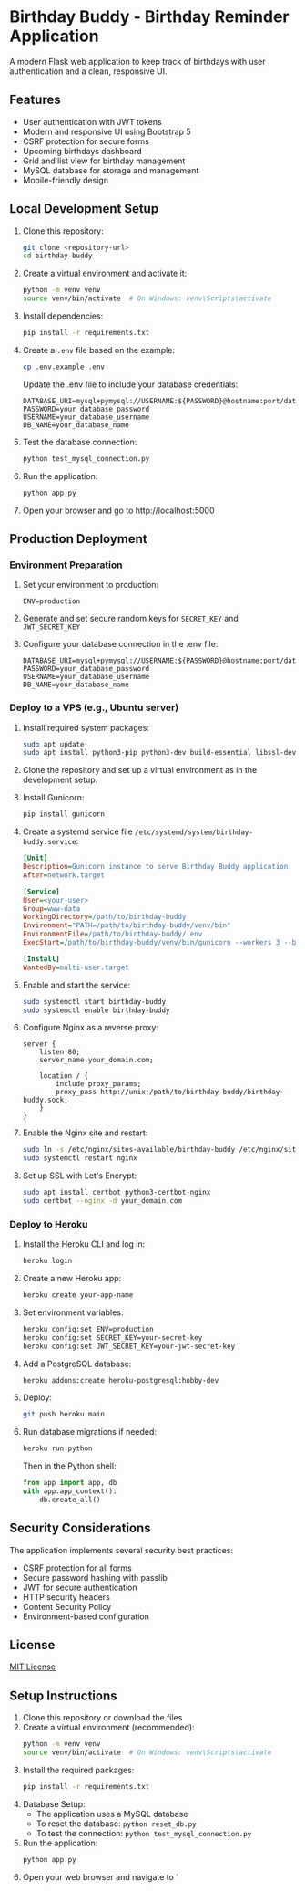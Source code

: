 # Birthday Buddy - Birthday Reminder Application

A modern Flask web application to keep track of birthdays with user authentication and a clean, responsive UI.

## Features

- User authentication with JWT tokens
- Modern and responsive UI using Bootstrap 5
- CSRF protection for secure forms
- Upcoming birthdays dashboard
- Grid and list view for birthday management
- MySQL database for storage and management
- Mobile-friendly design

## Local Development Setup

1. Clone this repository:
   ```bash
   git clone <repository-url>
   cd birthday-buddy
   ```

2. Create a virtual environment and activate it:
   ```bash
   python -m venv venv
   source venv/bin/activate  # On Windows: venv\Scripts\activate
   ```

3. Install dependencies:
   ```bash
   pip install -r requirements.txt
   ```

4. Create a `.env` file based on the example:
   ```bash
   cp .env.example .env
   ```
   
   Update the .env file to include your database credentials:
   ```
   DATABASE_URI=mysql+pymysql://USERNAME:${PASSWORD}@hostname:port/database
   PASSWORD=your_database_password
   USERNAME=your_database_username
   DB_NAME=your_database_name
   ```
   
6. Test the database connection:
   ```bash
   python test_mysql_connection.py
   ```

7. Run the application:
   ```bash
   python app.py
   ```

8. Open your browser and go to http://localhost:5000

## Production Deployment

### Environment Preparation

1. Set your environment to production:
   ```
   ENV=production
   ```

2. Generate and set secure random keys for `SECRET_KEY` and `JWT_SECRET_KEY`

3. Configure your database connection in the .env file:
   ```
   DATABASE_URI=mysql+pymysql://USERNAME:${PASSWORD}@hostname:port/database
   PASSWORD=your_database_password
   USERNAME=your_database_username
   DB_NAME=your_database_name
   ```

### Deploy to a VPS (e.g., Ubuntu server)

1. Install required system packages:
   ```bash
   sudo apt update
   sudo apt install python3-pip python3-dev build-essential libssl-dev libffi-dev python3-setuptools postgresql postgresql-contrib nginx
   ```

2. Clone the repository and set up a virtual environment as in the development setup.

3. Install Gunicorn:
   ```bash
   pip install gunicorn
   ```

4. Create a systemd service file `/etc/systemd/system/birthday-buddy.service`:
   ```ini
   [Unit]
   Description=Gunicorn instance to serve Birthday Buddy application
   After=network.target

   [Service]
   User=<your-user>
   Group=www-data
   WorkingDirectory=/path/to/birthday-buddy
   Environment="PATH=/path/to/birthday-buddy/venv/bin"
   EnvironmentFile=/path/to/birthday-buddy/.env
   ExecStart=/path/to/birthday-buddy/venv/bin/gunicorn --workers 3 --bind unix:birthday-buddy.sock -m 007 wsgi:app

   [Install]
   WantedBy=multi-user.target
   ```

5. Enable and start the service:
   ```bash
   sudo systemctl start birthday-buddy
   sudo systemctl enable birthday-buddy
   ```

6. Configure Nginx as a reverse proxy:
   ```nginx
   server {
       listen 80;
       server_name your_domain.com;

       location / {
           include proxy_params;
           proxy_pass http://unix:/path/to/birthday-buddy/birthday-buddy.sock;
       }
   }
   ```

7. Enable the Nginx site and restart:
   ```bash
   sudo ln -s /etc/nginx/sites-available/birthday-buddy /etc/nginx/sites-enabled
   sudo systemctl restart nginx
   ```

8. Set up SSL with Let's Encrypt:
   ```bash
   sudo apt install certbot python3-certbot-nginx
   sudo certbot --nginx -d your_domain.com
   ```

### Deploy to Heroku

1. Install the Heroku CLI and log in:
   ```bash
   heroku login
   ```

2. Create a new Heroku app:
   ```bash
   heroku create your-app-name
   ```

3. Set environment variables:
   ```bash
   heroku config:set ENV=production
   heroku config:set SECRET_KEY=your-secret-key
   heroku config:set JWT_SECRET_KEY=your-jwt-secret-key
   ```

4. Add a PostgreSQL database:
   ```bash
   heroku addons:create heroku-postgresql:hobby-dev
   ```

5. Deploy:
   ```bash
   git push heroku main
   ```

6. Run database migrations if needed:
   ```bash
   heroku run python
   ```
   
   Then in the Python shell:
   ```python
   from app import app, db
   with app.app_context():
       db.create_all()
   ```

## Security Considerations

The application implements several security best practices:
- CSRF protection for all forms
- Secure password hashing with passlib
- JWT for secure authentication
- HTTP security headers
- Content Security Policy
- Environment-based configuration

## License

[MIT License](LICENSE)

## Setup Instructions

1. Clone this repository or download the files
2. Create a virtual environment (recommended):
   ```bash
   python -m venv venv
   source venv/bin/activate  # On Windows: venv\Scripts\activate
   ```
3. Install the required packages:
   ```bash
   pip install -r requirements.txt
   ```
4. Database Setup:
   - The application uses a MySQL database
   - To reset the database: `python reset_db.py`
   - To test the connection: `python test_mysql_connection.py`
5. Run the application:
   ```bash
   python app.py
   ```
6. Open your web browser and navigate to `
